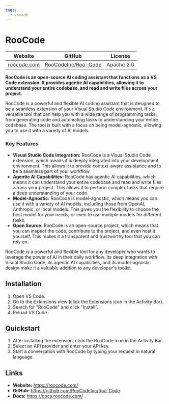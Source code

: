 ```yaml
---
tags:
  - vscode
---
```


# RooCode

| Website | GitHub | License |
| --- | --- | --- |
| [roocode.com](https://roocode.com/) | [RooCodeInc/Roo-Code](https://github.com/RooCodeInc/Roo-Code) | Apache 2.0 |

**RooCode is an open-source AI coding assistant that functions as a VS Code extension. It provides agentic AI capabilities, allowing it to understand your entire codebase, and read and write files across your project.**

RooCode is a powerful and flexible AI coding assistant that is designed to be a seamless extension of your Visual Studio Code environment. It's a versatile tool that can help you with a wide range of programming tasks, from generating code and automating tasks to understanding your entire codebase. The tool is built with a focus on being model-agnostic, allowing you to use it with a variety of AI models.

### Key Features

*   **Visual Studio Code Integration:** RooCode is a Visual Studio Code extension, which means it is deeply integrated into your development environment. This allows it to provide context-aware assistance and to be a seamless part of your workflow.
*   **Agentic AI Capabilities:** RooCode has agentic AI capabilities, which means it can understand your entire codebase and read and write files across your project. This allows it to perform complex tasks that require a deep understanding of your code.
*   **Model-Agnostic:** RooCode is model-agnostic, which means you can use it with a variety of AI models, including those from OpenAI, Anthropic, or local models. This gives you the flexibility to choose the best model for your needs, or even to use multiple models for different tasks.
*   **Open Source:** RooCode is an open-source project, which means that you can inspect the code, contribute to the project, and even host it yourself. This makes it a transparent and trustworthy tool that you can rely on.

RooCode is a powerful and flexible tool for any developer who wants to leverage the power of AI in their daily workflow. Its deep integration with Visual Studio Code, its agentic AI capabilities, and its model-agnostic design make it a valuable addition to any developer's toolkit.

## Installation

1.  Open VS Code.
2.  Go to the Extensions view (click the Extensions icon in the Activity Bar).
3.  Search for "RooCode" and click "Install".
4.  Reload VS Code.

## Quickstart

1.  After installing the extension, click the RooCode icon in the Activity Bar.
2.  Select an API provider and enter your API key.
3.  Start a conversation with RooCode by typing your request in natural language.

## Links

*   **Website:** https://roocode.com/
*   **GitHub:** https://github.com/RooCodeInc/Roo-Code
*   **Docs:** https://docs.roocode.com/
